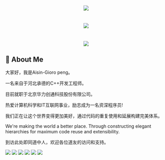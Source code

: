<h1 align="center"><img src="https://readme-typing-svg.herokuapp.com/?lines=printf(%22你好%2C%20道友!%22)"> </h1>

<h1 align="center"> <img src="https://camo.githubusercontent.com/c31248d607b3c8fe3175a3b6ca8d8f297ec4e2ce91daefa658ab2c34982890ea/68747470733a2f2f63646e2e6a7364656c6976722e6e65742f67682f73756e3032323553554e2f73756e3032323553554e2f6173736574732f696d616765732f636f64696e672e676966"> </h1>

<h1 align="center"> <img src="https://camo.githubusercontent.com/8310f28df8f412aae3ca368fa9cdbd59b7b284e1de11d30ccb26bd80f6784a81/68747470733a2f2f63646e2e6a7364656c6976722e6e65742f67682f73756e3032323553554e2f73756e3032323553554e2f70726f66696c652d736e616b652d636f6e747269622f6769746875622d636f6e747269627574696f6e2d677269642d736e616b652d6461726b2e737667"> </h1>


## 🤺 About Me

 大家好，我是Aisin-Gioro peng。

 一名来自于河北承德的C++开发工程师。

 目前就职于北京华力创通科技股份有限公司。

 热爱计算机科学和IT互联网事业，励志成为一名资深程序员!

 我们正在让这个世界变得更加美好，通过代码的重复使用和延展构建完美体系。

 We're making the world a better place. Through constructing elegant hierarchies for maximum code reuse and extensibility.
 
 到访此处即同道中人，欢迎各位道友的访问和支持。
  
![](https://img.shields.io/badge/-c-E34F26?style=flat-square&logo=c&logoColor=white)
![](https://img.shields.io/badge/-c++-E34F26?style=flat-square&logo=c++&logoColor=white)
![](https://img.shields.io/badge/-Qt-1572B6?style=flat-square&logo=Qt)
![](https://img.shields.io/badge/-Linux-oringe?style=flat-square&logo=Linux)
![](https://img.shields.io/badge/-Matlab-oringe?style=flat-square&logo=Matlab)
![](https://img.shields.io/badge/-Git-oringe?style=flat-square&logo=Git)
